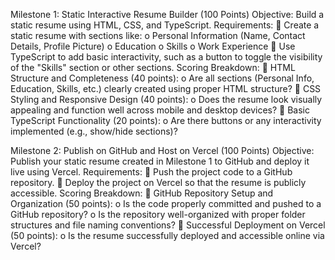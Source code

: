 Milestone 1: Static Interactive Resume Builder (100 Points) 
Objective: 
Build a static resume using HTML, CSS, and TypeScript. 
Requirements: 
 Create a static resume with sections like: 
o Personal Information (Name, Contact Details, Profile Picture) 
o Education 
o Skills 
o Work Experience 
 Use TypeScript to add basic interactivity, such as a button to toggle the visibility of the 
"Skills" section or other sections. 
Scoring Breakdown: 
 HTML Structure and Completeness (40 points): 
o Are all sections (Personal Info, Education, Skills, etc.) clearly created using proper 
HTML structure? 
 CSS Styling and Responsive Design (40 points): 
o Does the resume look visually appealing and function well across mobile and 
desktop devices? 
 Basic TypeScript Functionality (20 points): 
o Are there buttons or any interactivity implemented (e.g., show/hide sections)? 



Milestone 2: Publish on GitHub and Host on Vercel (100 Points) 
Objective: 
Publish your static resume created in Milestone 1 to GitHub and deploy it live using Vercel. 
Requirements: 
 Push the project code to a GitHub repository. 
 Deploy the project on Vercel so that the resume is publicly accessible. 
Scoring Breakdown: 
 GitHub Repository Setup and Organization (50 points): 
o Is the code properly committed and pushed to a GitHub repository? 
o Is the repository well-organized with proper folder structures and file naming 
conventions? 
 Successful Deployment on Vercel (50 points): 
o Is the resume successfully deployed and accessible online via Vercel?

